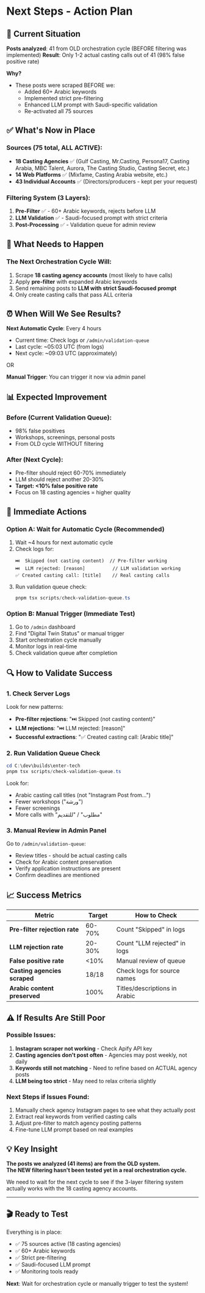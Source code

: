 # Next Steps - Action Plan

## 🔴 Current Situation

**Posts analyzed**: 41 from OLD orchestration cycle (BEFORE filtering was implemented)
**Result**: Only 1-2 actual casting calls out of 41 (98% false positive rate)

**Why?**
- These posts were scraped BEFORE we:
  - Added 60+ Arabic keywords
  - Implemented strict pre-filtering
  - Enhanced LLM prompt with Saudi-specific validation
  - Re-activated all 75 sources

## ✅ What's Now in Place

### Sources (75 total, ALL ACTIVE):
- **18 Casting Agencies** ✅ (Gulf Casting, Mr.Casting, Persona17, Casting Arabia, MBC Talent, Aurora, The Casting Studio, Casting Secret, etc.)
- **14 Web Platforms** ✅ (Mixfame, Casting Arabia website, etc.)
- **43 Individual Accounts** ✅ (Directors/producers - kept per your request)

### Filtering System (3 Layers):
1. **Pre-Filter** ✅ - 60+ Arabic keywords, rejects before LLM
2. **LLM Validation** ✅ - Saudi-focused prompt with strict criteria
3. **Post-Processing** ✅ - Validation queue for admin review

## 🎯 What Needs to Happen

### The Next Orchestration Cycle Will:
1. Scrape **18 casting agency accounts** (most likely to have calls)
2. Apply **pre-filter** with expanded Arabic keywords
3. Send remaining posts to **LLM with strict Saudi-focused prompt**
4. Only create casting calls that pass ALL criteria

## ⏰ When Will We See Results?

**Next Automatic Cycle**: Every 4 hours
- Current time: Check logs or `/admin/validation-queue`
- Last cycle: ~05:03 UTC (from logs)
- Next cycle: ~09:03 UTC (approximately)

OR

**Manual Trigger**: You can trigger it now via admin panel

## 📊 Expected Improvement

### Before (Current Validation Queue):
- 98% false positives
- Workshops, screenings, personal posts
- From OLD cycle WITHOUT filtering

### After (Next Cycle):
- Pre-filter should reject 60-70% immediately
- LLM should reject another 20-30%
- **Target: <10% false positive rate**
- Focus on 18 casting agencies = higher quality

## 🚀 Immediate Actions

### Option A: Wait for Automatic Cycle (Recommended)
1. Wait ~4 hours for next automatic cycle
2. Check logs for:
   ```
   ⏭️  Skipped (not casting content)  // Pre-filter working
   ⏭️  LLM rejected: [reason]          // LLM validation working
   ✅ Created casting call: [title]    // Real casting calls
   ```
3. Run validation queue check:
   ```powershell
   pnpm tsx scripts/check-validation-queue.ts
   ```

### Option B: Manual Trigger (Immediate Test)
1. Go to `/admin` dashboard
2. Find "Digital Twin Status" or manual trigger
3. Start orchestration cycle manually
4. Monitor logs in real-time
5. Check validation queue after completion

## 🔍 How to Validate Success

### 1. Check Server Logs
Look for new patterns:
- **Pre-filter rejections**: "⏭️  Skipped (not casting content)"
- **LLM rejections**: "⏭️  LLM rejected: [reason]"
- **Successful extractions**: "✅ Created casting call: [Arabic title]"

### 2. Run Validation Queue Check
```powershell
cd C:\dev\builds\enter-tech
pnpm tsx scripts/check-validation-queue.ts
```

Look for:
- Arabic casting call titles (not "Instagram Post from...")
- Fewer workshops ("ورشة")
- Fewer screenings
- More calls with "مطلوب" / "للتقديم"

### 3. Manual Review in Admin Panel
Go to `/admin/validation-queue`:
- Review titles - should be actual casting calls
- Check for Arabic content preservation
- Verify application instructions are present
- Confirm deadlines are mentioned

## 📈 Success Metrics

| Metric | Target | How to Check |
|--------|--------|--------------|
| **Pre-filter rejection rate** | 60-70% | Count "Skipped" in logs |
| **LLM rejection rate** | 20-30% | Count "LLM rejected" in logs |
| **False positive rate** | <10% | Manual review of queue |
| **Casting agencies scraped** | 18/18 | Check logs for source names |
| **Arabic content preserved** | 100% | Titles/descriptions in Arabic |

## ⚠️ If Results Are Still Poor

### Possible Issues:
1. **Instagram scraper not working** - Check Apify API key
2. **Casting agencies don't post often** - Agencies may post weekly, not daily
3. **Keywords still not matching** - Need to refine based on ACTUAL agency posts
4. **LLM being too strict** - May need to relax criteria slightly

### Next Steps if Issues Found:
1. Manually check agency Instagram pages to see what they actually post
2. Extract real keywords from verified casting calls
3. Adjust pre-filter to match agency posting patterns
4. Fine-tune LLM prompt based on real examples

## 💡 Key Insight

**The posts we analyzed (41 items) are from the OLD system.**  
**The NEW filtering hasn't been tested yet in a real orchestration cycle.**

We need to wait for the next cycle to see if the 3-layer filtering system actually works with the 18 casting agency accounts.

---

## 🎬 Ready to Test

Everything is in place:
- ✅ 75 sources active (18 casting agencies)
- ✅ 60+ Arabic keywords
- ✅ Strict pre-filtering
- ✅ Saudi-focused LLM prompt
- ✅ Monitoring tools ready

**Next**: Wait for orchestration cycle or manually trigger to test the system!

